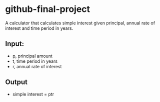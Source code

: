 # github-final-project
A calculator that calculates simple interest given principal, annual rate of interest and time period in years.
<br>
<h2>Input:</h2> 
<ul>
  <li>p, principal amount</li>
  <li>t, time period in years</li> 
  <li>r, annual rate of interest</li>
 </ul>
 <h2>Output</h2> 
 <ul>
  <li>simple interest = ptr</li>
 </ul>
